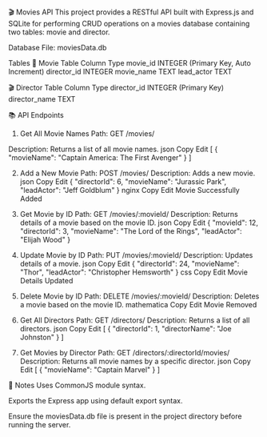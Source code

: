 🎬 Movies API
This project provides a RESTful API built with Express.js and SQLite for performing CRUD operations on a movies database containing two tables: movie and director.


Database File: moviesData.db

Tables
🎥 Movie Table
Column	Type
movie_id	INTEGER (Primary Key, Auto Increment)
director_id	INTEGER
movie_name	TEXT
lead_actor	TEXT

🎬 Director Table
Column	Type
director_id	INTEGER (Primary Key)
director_name	TEXT

📚 API Endpoints
1. Get All Movie Names
Path: GET /movies/

Description: Returns a list of all movie names.
json
Copy
Edit
[
  {
    "movieName": "Captain America: The First Avenger"
  }
]




2. Add a New Movie
Path: POST /movies/
Description: Adds a new movie.
json
Copy
Edit
{
  "directorId": 6,
  "movieName": "Jurassic Park",
  "leadActor": "Jeff Goldblum"
}
nginx
Copy
Edit
Movie Successfully Added




4. Get Movie by ID
Path: GET /movies/:movieId/
Description: Returns details of a movie based on the movie ID.
json
Copy
Edit
{
  "movieId": 12,
  "directorId": 3,
  "movieName": "The Lord of the Rings",
  "leadActor": "Elijah Wood"
}



4. Update Movie by ID
Path: PUT /movies/:movieId/
Description: Updates details of a movie.
json
Copy
Edit
{
  "directorId": 24,
  "movieName": "Thor",
  "leadActor": "Christopher Hemsworth"
}
css
Copy
Edit
Movie Details Updated



6. Delete Movie by ID
Path: DELETE /movies/:movieId/
Description: Deletes a movie based on the movie ID.
mathematica
Copy
Edit
Movie Removed




6. Get All Directors
Path: GET /directors/
Description: Returns a list of all directors.
json
Copy
Edit
[
  {
    "directorId": 1,
    "directorName": "Joe Johnston"
  }
]



7. Get Movies by Director
Path: GET /directors/:directorId/movies/
Description: Returns all movie names by a specific director.
json
Copy
Edit
[
  {
    "movieName": "Captain Marvel"
  }
]




🧾 Notes
Uses CommonJS module syntax.

Exports the Express app using default export syntax.

Ensure the moviesData.db file is present in the project directory before running the server.

